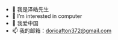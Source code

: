 - 👋 我是泽皓先生
- 👀 I’m interested in computer
- 🌱 我爱中国
- 📫 我的邮箱：doricafton372@gmail.com

<!---
MinecraftZeHao/MinecraftZeHao is a ✨ special ✨ repository because its `README.md` (this file) appears on your GitHub profile.
You can click the Preview link to take a look at your changes.
--->
